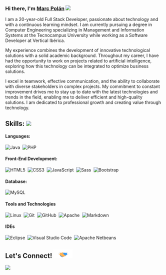 ### Hi there, I'm [Marc Polán](https://github.com/polanmarc) <img src="[https://media.giphy.com/media/hvRJCLFzcasrR4ia7z/giphy.gif](https://media2.giphy.com/media/v1.Y2lkPTc5MGI3NjExYjNrdTFvZ2Vzc2hkOWVoeDFsOHRib3Z1bnNkMWdpNHFnMW1qZGZ2NiZlcD12MV9pbnRlcm5hbF9naWZfYnlfaWQmY3Q9Zw/HscDLzkO8EOTmgkhQP/giphy.gif)" width="25">

I am a 20-year-old Full Stack Developer, passionate about technology and with a continuous learning mindset. I am currently pursuing a degree in Computer Engineering specializing in Management and Information Systems at the Tecnocampus University while working as a Software Developer at Vertical Ibérica.

My experience combines the development of innovative technological solutions with a solid academic background. Throughout my career, I have had the opportunity to work on projects related to artificial intelligence, exploring how this technology can be integrated to optimize business solutions.

I excel in teamwork, effective communication, and the ability to collaborate with diverse stakeholders in complex projects. My commitment to constant improvement drives me to stay up to date with the latest technologies and trends in the field, enabling me to deliver efficient and high-quality solutions. I am dedicated to professional growth and creating value through technology.

## Skills: <img src="https://media2.giphy.com/media/QssGEmpkyEOhBCb7e1/giphy.gif?cid=ecf05e47a0n3gi1bfqntqmob8g9aid1oyj2wr3ds3mg700bl&rid=giphy.gif" width ="25">

#### Languages:

![Java](https://img.shields.io/badge/Java-ED8B00?style=for-the-badge&logo=java&logoColor=white)&nbsp;
![PHP](https://img.shields.io/badge/PHP-777BB4?style=for-the-badge&logo=php&logoColor=white)&nbsp;       

#### Front-End Development:

![HTML5](https://img.shields.io/badge/HTML5%20-%23E34F26.svg?style=for-the-badge&logo=html5&logoColor=white)&nbsp;
![CSS3](https://img.shields.io/badge/CSS%20-%231572B6.svg?style=for-the-badge&logo=css3&logoColor=white)&nbsp;
![JavaScript](https://img.shields.io/badge/JavaScript%20-%23F7DF1E.svg?style=for-the-badge&logo=javascript&logoColor=black)&nbsp;
![Sass](https://img.shields.io/badge/Sass-CC6699?style=for-the-badge&logo=sass&logoColor=white)&nbsp;
![Bootstrap](https://img.shields.io/badge/Bootstrap-563D7C?style=for-the-badge&logo=bootstrap&logoColor=white)

#### Database:

![MySQL](https://img.shields.io/badge/MySQL-00000F?style=for-the-badge&logo=mysql&logoColor=white)&nbsp;

#### Tools and Technologies

![Linux](https://img.shields.io/badge/Linux-FCC624?style=for-the-badge&logo=linux&logoColor=black)&nbsp;
![Git](https://img.shields.io/badge/GIT-E44C30?style=for-the-badge&logo=git&logoColor=white)&nbsp;
![GitHub](https://img.shields.io/badge/github-%23121011.svg?style=for-the-badge&logo=github&logoColor=white)&nbsp;
![Apache](https://img.shields.io/badge/Apache-D22128?style=for-the-badge&logo=Apache&logoColor=white)&nbsp;
![Markdown](https://img.shields.io/badge/markdown-%23000000.svg?style=for-the-badge&logo=markdown&logoColor=white)&nbsp;

#### IDEs

![Eclipse](https://img.shields.io/badge/Eclipse-FE7A16.svg?style=for-the-badge&logo=Eclipse&logoColor=white)&nbsp;
![Visual Studio Code](https://img.shields.io/badge/Visual%20Studio%20Code-0078d7.svg?style=for-the-badge&logo=visual-studio-code&logoColor=white)&nbsp;
![Apache Netbeans](https://img.shields.io/badge/apache%20netbeans-1B6AC6?style=for-the-badge&logo=apache%20netbeans%20IDE&logoColor=white)&nbsp;

## Let's Connect! <img src="https://github.com/0xAbdulKhalid/0xAbdulKhalid/raw/main/assets/mdImages/handshake.gif" width ="60">

[<img src="https://img.shields.io/badge/LinkedIn-0077B5?style=for-the-badge&logo=linkedin&logoColor=white" />](https://www.linkedin.com/in/hector-monroy-de-la-hoz/)
